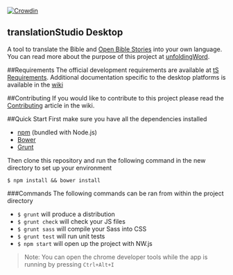 [![Crowdin](https://d322cqt584bo4o.cloudfront.net/translation-studio/localized.png)](https://crowdin.com/project/translation-studio)

translationStudio Desktop
--

A tool to translate the Bible and [Open Bible Stories](http://distantshores.org/openbiblestories) into your own language. You can read more about the purpose of this project at [unfoldingWord](https://unfoldingword.org/apps/#tS).

##Requirements
The official development requirements are available at [tS Requirements](https://github.com/unfoldingWord-dev/ts-requirements).
Additional documentation specific to the desktop platforms is available in the [wiki](https://github.com/unfoldingWord-dev/ts-desktop/wiki)

##Contributing
If you would like to contribute to this project please read the [Contributing](https://github.com/unfoldingWord-dev/ts-desktop/wiki/Contributing) article in the wiki.

##Quick Start
First make sure you have all the dependencies installed
* [npm](http://nodejs.org/) (bundled with Node.js)
* [Bower](http://bower.io/)
* [Grunt](http://gruntjs.com/)

Then clone this repository and run the following command in the new directory to set up your environment

    $ npm install && bower install

###Commands
The following commands can be ran from within the project directory

* `$ grunt` will produce a distribution
* `$ grunt check` will check your JS files
* `$ grunt sass` will compile your Sass into CSS
* `$ grunt test` will run unit tests
* `$ npm start` will open up the project with NW.js

> Note: You can open the chrome developer tools while the app is running by pressing `Ctrl+Alt+I`
